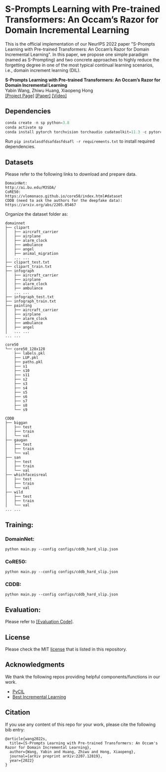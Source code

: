 # S-Prompts Learning with Pre-trained Transformers: An Occam’s Razor for Domain Incremental Learning

This is the official implementation of our NeurIPS 2022 paper "S-Prompts Learning with Pre-trained Transformers: An Occam’s Razor for Domain Incremental Learning".
In this paper, we propose one simple paradigm (named as S-Prompting) and two concrete approaches to highly reduce the forgetting degree in one of the most typical continual learning scenarios, i.e., domain increment learning (DIL).

**S-Prompts Learning with Pre-trained Transformers: An Occam’s Razor for Domain Incremental Learning** <br>
Yabin Wang, Zhiwu Huang, Xiaopeng Hong <br>
[[Project Page]](https://arxiv.org/abs/2205.05467.pdf) [[Paper]](https://arxiv.org/abs/2205.05467.pdf) [[Video]](https://www.youtube.com/watch?v=bszy34vY-2o)

## Dependencies

```python
conda create -n sp python=3.8
conda activate sp
conda install pytorch torchvision torchaudio cudatoolkit=11.3 -c pytorch

```



Run `pip instalasdfdsafdasfdsafl -r requirements.txt` to install required dependencies.

## Datasets
Please refer to the following links to download and prepare data. 
```
DomainNet:
http://ai.bu.edu/M3SDA/
CoRE50:
https://vlomonaco.github.io/core50/index.html#dataset
CDDB (need to ask the authors for the deepfake data):
https://arxiv.org/abs/2205.05467
```

Organize the dataset folder as:

```
domainnet
├── clipart
│   ├── aircraft_carrier
│   ├── airplane
│   ├── alarm_clock
│   ├── ambulance
│   ├── angel
│   ├── animal_migration
│   ... ...
├── clipart_test.txt
├── clipart_train.txt
├── infograph
│   ├── aircraft_carrier
│   ├── airplane
│   ├── alarm_clock
│   ├── ambulance
│   ... ...
├── infograph_test.txt
├── infograph_train.txt
├── painting
│   ├── aircraft_carrier
│   ├── airplane
│   ├── alarm_clock
│   ├── ambulance
│   ├── angel
│   ... ...
... ...
```

```
core50
└── core50_128x128
    ├── labels.pkl
    ├── LUP.pkl
    ├── paths.pkl
    ├── s1
    ├── s10
    ├── s11
    ├── s2
    ├── s3
    ├── s4
    ├── s5
    ├── s6
    ├── s7
    ├── s8
    └── s9

```
```
CDDB
├── biggan
│   ├── test
│   ├── train
│   └── val
├── gaugan
│   ├── test
│   ├── train
│   └── val
├── san
│   ├── test
│   ├── train
│   └── val
├── whichfaceisreal
│   ├── test
│   ├── train
│   └── val
├── wild
│   ├── test
│   ├── train
│   └── val
... ...
```



## Training:


### DomainNet:
```
python main.py --config configs/cddb_hard_slip.json
```

### CoRE50:
```
python main.py --config configs/cddb_hard_slip.json
```

### CDDB:
```
python main.py --config configs/cddb_hard_slip.json
```

## Evaluation:

Please refer to 
[[Evaluation Code]](https://github.com/iamwangyabin/SPrompts_eval).

## License

Please check the MIT  [license](./LICENSE) that is listed in this repository.


## Acknowledgments

We thank the following repos providing helpful components/functions in our work.

- [PyCIL](https://github.com/G-U-N/PyCIL)
- [Best Incremental Learning](https://github.com/Vision-Intelligence-and-Robots-Group/Best-Incremental-Learning)


## Citation

If you use any content of this repo for your work, please cite the following bib entry:
```
@article{wang2022s,
  title={S-Prompts Learning with Pre-trained Transformers: An Occam's Razor for Domain Incremental Learning},
  author={Wang, Yabin and Huang, Zhiwu and Hong, Xiaopeng},
  journal={arXiv preprint arXiv:2207.12819},
  year={2022}
}
```
